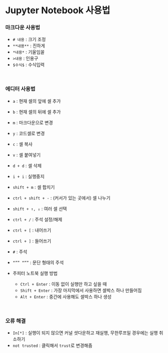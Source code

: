 # Jupyter Notebook 사용법

### 마크다운 사용법

-   `# 내용` : 크기 조정
-   `**내용**` : 진하게
-   `*내용*` : 기울임꼴
-   `>내용` : 인용구
-   `$수식$` : 수식입력

<br>

### 에디터 사용법

-   `a` : 현재 셀의 앞에 셀 추가
-   `b` : 현재 셀의 뒤에 셀 추가
-   `m` : 마크다운으로 변경
-   `y` : 코드셀로 변경
-   `c` : 셀 복사
-   `v` : 셀 붙여넣기
-   `d + d` : 셀 삭제
-   `i + i` : 실행중지
-   `shift + m` : 셀 합치기
-   `ctrl + shift + -` : (커서가 있는 곳에서) 셀 나누기
-   `shift + ↑, ↓` : 여러 셀 선택
-   `ctrl + /` : 주석 설정/해제
-   `ctrl + [` : 내어쓰기
-   `ctrl + ]` : 들어쓰기
-   `#` : 주석
-   `“”” “””` : 문단 형태의 주석

-   주피터 노트북 실행 방법
    -   `Ctrl + Enter` : 이동 없이 실행만 하고 싶을 때
    -   `Shift + Enter` : 가장 마지막에서 사용하면 셀박스 하나 만들어짐
    -   `Alt + Enter` : 중간에 사용해도 셀박스 하나 생성

<br>

### 오류 해결

-   `In[*]` : 실행이 되지 않으면 커널 셧다운하고 재실행, 무한루프일 경우에는 실행 취소하기
-   `not trusted` : 클릭해서 `trust`로 변경해줌